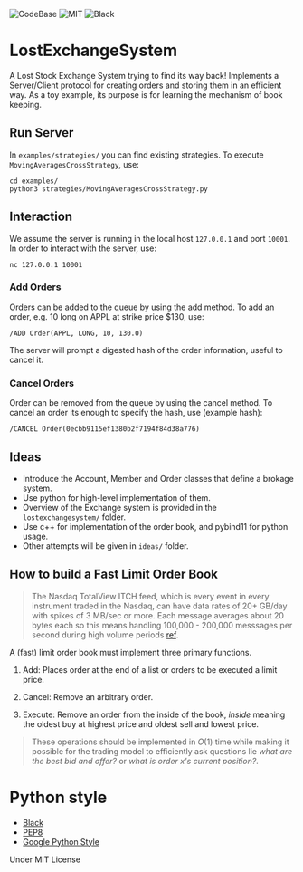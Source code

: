 ![CodeBase](https://progress-bar.dev/20/?title=Codebase)
![MIT](https://img.shields.io/badge/License-MIT-green)
![Black](https://img.shields.io/badge/Style-Black-black)
# LostExchangeSystem
A Lost Stock Exchange System trying to find its way back!
Implements a Server/Client protocol for creating orders and storing them in an efficient way.
As a toy example, its purpose is for learning the mechanism of book keeping.

## Run Server 
In `examples/strategies/` you can find existing strategies. To execute `MovingAveragesCrossStrategy`, use:
```shell
cd examples/
python3 strategies/MovingAveragesCrossStrategy.py
```

## Interaction
We assume the server is running in the local host `127.0.0.1` and port `10001`.
In order to interact with the server, use:
```shell
nc 127.0.0.1 10001
```

### Add Orders
Orders can be added to the queue by using the add method.
To add an order, e.g. 10 long on APPL at strike price $130, use:
```shell
/ADD Order(APPL, LONG, 10, 130.0) 
```

The server will prompt a digested hash of the order information, useful to cancel it.

### Cancel Orders 
Order can be removed from the queue by using the cancel method.
To cancel an order its enough to specify the hash, use (example hash):
```shell
/CANCEL Order(0ecbb9115ef1380b2f7194f84d38a776)
```

## Ideas

* Introduce the Account, Member and Order classes that define a brokage system.
* Use python for high-level implementation of them. 
* Overview of the Exchange system is provided in the `lostexchangesystem/` folder.
* Use c++ for implementation of the order book, and pybind11 for python usage.
* Other attempts will be given in `ideas/` folder.


## How to build a Fast Limit Order Book 

> The Nasdaq TotalView ITCH feed, which is every event in every instrument traded
 in the Nasdaq, can have data rates of 20+ GB/day with spikes of 3 MB/sec or more.
 Each message averages about 20 bytes each so this means handling
 100,000 - 200,000 messsages per second during high volume
 periods [ref](https://web.archive.org/web/20110219155647/http://howtohft.wordpress.com/author/howtohft/).

A (fast) limit order book must implement three primary functions.

1. Add: Places order at the end of a list or orders to be 
    executed a limit price.

2. Cancel: Remove an arbitrary order.

3. Execute: Remove an order from the inside of the book, *inside* meaning
    the oldest buy at highest price and oldest sell and lowest price.

> These operations should be implemented in $O(1)$ time while making it
 possible for the trading model to efficiently ask questions lie
 *what are the best bid and offer?* or *what is order x's current position?*.


# Python style
- [Black](https://github.com/psf/black)
- [PEP8](https://peps.python.org/pep-0008/)
- [Google Python Style](https://google.github.io/styleguide/pyguide.html)

Under MIT License
